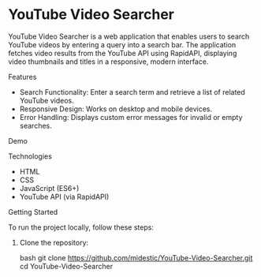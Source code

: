 # YouTube Video Searcher

YouTube Video Searcher is a web application that enables users to search YouTube videos by entering a query into a search bar. The application fetches video results from the YouTube API using RapidAPI, displaying video thumbnails and titles in a responsive, modern interface.

 Features

- Search Functionality: Enter a search term and retrieve a list of related YouTube videos.
- Responsive Design: Works on desktop and mobile devices.
- Error Handling: Displays custom error messages for invalid or empty searches.

 Demo



 Technologies

- HTML
- CSS
- JavaScript (ES6+)
- YouTube API (via RapidAPI)

 Getting Started

To run the project locally, follow these steps:

1. Clone the repository:

   bash
   git clone https://github.com/midestic/YouTube-Video-Searcher.git
   cd YouTube-Video-Searcher
